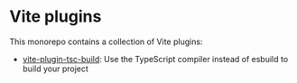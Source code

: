 # Vite plugins

This monorepo contains a collection of Vite plugins:

- [vite-plugin-tsc-build](./vite-plugin-tsc-build/readme.md): Use the TypeScript compiler instead of esbuild to build your project

